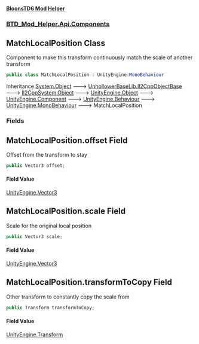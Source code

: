 #### [BloonsTD6 Mod Helper](index.md 'index')
### [BTD_Mod_Helper.Api.Components](index.md#BTD_Mod_Helper.Api.Components 'BTD_Mod_Helper.Api.Components')

## MatchLocalPosition Class

Component to make this transform continuously match the scale of another transform

```csharp
public class MatchLocalPosition : UnityEngine.MonoBehaviour
```

Inheritance [System.Object](https://docs.microsoft.com/en-us/dotnet/api/System.Object 'System.Object') &#129106; [UnhollowerBaseLib.Il2CppObjectBase](https://docs.microsoft.com/en-us/dotnet/api/UnhollowerBaseLib.Il2CppObjectBase 'UnhollowerBaseLib.Il2CppObjectBase') &#129106; [Il2CppSystem.Object](https://docs.microsoft.com/en-us/dotnet/api/Il2CppSystem.Object 'Il2CppSystem.Object') &#129106; [UnityEngine.Object](https://docs.microsoft.com/en-us/dotnet/api/UnityEngine.Object 'UnityEngine.Object') &#129106; [UnityEngine.Component](https://docs.microsoft.com/en-us/dotnet/api/UnityEngine.Component 'UnityEngine.Component') &#129106; [UnityEngine.Behaviour](https://docs.microsoft.com/en-us/dotnet/api/UnityEngine.Behaviour 'UnityEngine.Behaviour') &#129106; [UnityEngine.MonoBehaviour](https://docs.microsoft.com/en-us/dotnet/api/UnityEngine.MonoBehaviour 'UnityEngine.MonoBehaviour') &#129106; MatchLocalPosition
### Fields

<a name='BTD_Mod_Helper.Api.Components.MatchLocalPosition.offset'></a>

## MatchLocalPosition.offset Field

Offset from the transform to stay

```csharp
public Vector3 offset;
```

#### Field Value
[UnityEngine.Vector3](https://docs.microsoft.com/en-us/dotnet/api/UnityEngine.Vector3 'UnityEngine.Vector3')

<a name='BTD_Mod_Helper.Api.Components.MatchLocalPosition.scale'></a>

## MatchLocalPosition.scale Field

Scale for the original local position

```csharp
public Vector3 scale;
```

#### Field Value
[UnityEngine.Vector3](https://docs.microsoft.com/en-us/dotnet/api/UnityEngine.Vector3 'UnityEngine.Vector3')

<a name='BTD_Mod_Helper.Api.Components.MatchLocalPosition.transformToCopy'></a>

## MatchLocalPosition.transformToCopy Field

Other transform to constantly copy the scale from

```csharp
public Transform transformToCopy;
```

#### Field Value
[UnityEngine.Transform](https://docs.microsoft.com/en-us/dotnet/api/UnityEngine.Transform 'UnityEngine.Transform')